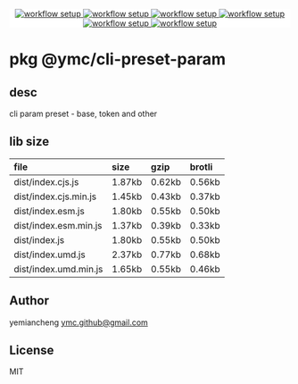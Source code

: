 <p align="center" style="background:white;">
<!-- github workflow stat:s -->
<!-- one line and center  -->
  <a href="https://github.com/YMC-GitHub">
    <img alt="workflow setup" src="https://img.shields.io/static/v1?label=pkg&message=done&color=ff69b4&style=flat-square" />
  </a>
  <a href="https://github.com/YMC-GitHub">
    <img alt="workflow setup" src="https://img.shields.io/static/v1?label=cod&message=done&color=ff69b4&style=flat-square" />
  </a>
    <a href="https://github.com/YMC-GitHub">
    <img alt="workflow setup" src="https://img.shields.io/static/v1?label=dep&message=done&color=ff69b4&style=flat-square" />
  </a>
  <a href="https://github.com/YMC-GitHub">
    <img alt="workflow setup" src="https://img.shields.io/static/v1?label=lin&message=done&color=ff69b4&style=flat-square" />
  </a>
    <a href="https://github.com/YMC-GitHub">
    <img alt="workflow setup" src="https://img.shields.io/static/v1?label=tes&message=fail&color=ff69b4&style=flat-square" />
  </a>
      <a href="https://github.com/YMC-GitHub">
    <img alt="workflow setup" src="https://img.shields.io/static/v1?label=pro&message=done&color=ff69b4&style=flat-square" />
  </a>


  <!-- https://img.shields.io/badge/<LABEL>-<MESSAGE>-<COLOR> -->
  <!-- https://img.shields.io/static/v1?label=<LABEL>&message=<MESSAGE>&color=<COLOR> -->
<!-- github workflow stat:e -->
</p>

# pkg @ymc/cli-preset-param

## desc
cli param preset - base, token and other

## lib size  
file | size | gzip | brotli
:---- | :---- | :---- | :----
dist/index.cjs.js | 1.87kb | 0.62kb | 0.56kb
dist/index.cjs.min.js | 1.45kb | 0.43kb | 0.37kb
dist/index.esm.js | 1.80kb | 0.55kb | 0.50kb
dist/index.esm.min.js | 1.37kb | 0.39kb | 0.33kb
dist/index.js | 1.80kb | 0.55kb | 0.50kb
dist/index.umd.js | 2.37kb | 0.77kb | 0.68kb
dist/index.umd.min.js | 1.65kb | 0.55kb | 0.46kb

## Author
yemiancheng <ymc.github@gmail.com>

## License
MIT